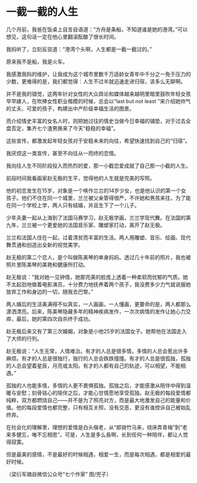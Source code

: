 # 一截一截的人生

几个月前，我爸在饭桌上自言自语道：“方舟是条船，不知道谁是她的港湾。”可以想见，这句话一定在他心里翻滚酝酿了很长时间。 

我妈听了，立刻反驳道：“港湾个头啊，人生都是一截一截过的。” 

原来我不是船，我是火车。 

我感激我妈的维护，让我成为这个城市里数千万适龄女青年中千分之一免于压力的少数，更难得的是，我们都觉得：人生不过半就迅速走进归宿，该多么无聊啊。 

并不是我的错觉，这两年针对女性的大众舆论和媒体越来越明里暗里鼓吹年轻女孩早早嫁人，在吹捧女性职业楷模的时候，总会以“last but not least ”来介绍她帅气的丈夫、可爱的孩子，构建出中产阶级幸福生活的图景。 

而介绍情史丰富的女名人时，则把她过往的情史当做今日幸福的铺垫，对于过去全盘否定，集齐七个渣男换来了今天“稳稳的幸福”。 

这些宣传，都激发起年轻女孩对于安稳未来的向往，希望快速找到自己的“归宿”。 

我厌烦这一类宣传，甚至不向往从一而终的恋情。 

我向往人生不同阶段投入而热烈的爱，那一小截恋爱成就了自己那一小截的人生。 

前段时间我看画家赵无极的生平，觉得他的人生就是完美的写照。 

他的初恋发生在15岁，对象是一个唤作兰兰的14岁少女，也是他认识的第一个女孩子。他们不住在同一个城里，兰兰被父亲管得很严，不许她和男孩来往，为了能在同一个学校上学，两人只有结婚，并且生下了一个儿子。 

少年夫妻一起从上海到了法国马赛学习，赵无极学画，兰兰学现代舞。在法国的第九年，兰兰被一个更爱她的法国音乐家、雕塑家打动，离开了赵无极。 

兰兰和法国人住在一起，过着清贫而丰富的生活。两人用雕塑、音乐、绘画、现代舞贯通和创造出全新的视觉美学。 

赵无极的第二个恋人，是个叫做陈美琴的单身妈妈。透过几十年前的照片，我也被照片里陈美琴的美艳和健康所打动。 

赵无极说：“我对她一见钟情，她那完美的脸庞上透着一种柔软而忧郁的气质。她不太起劲地做着电影演员，十分费力地抚养着两个孩子，我没费多少力气就说服她放弃工作和身边的一切，随我去巴黎。” 

两人婚后的生活美满得不似真实，一人画画，一人懂画，更要命的是，两人都那么潇洒漂亮。后来，陈美琴隐藏多年的精神疾病发作，一次次病情的发作让她心力交瘁，最后，她的第四次自杀终于成功。 

赵无极后来又有了第三次婚姻，对象是小他25岁的法国女子。她帮他在法国走入了大师的行列。 

赵无极说：“人生无常，人情难治。有才的人总是很多情，多情的人总会惹出许多麻烦。有才的人总是很独行，独行的人总会跌跌撞撞。有才的人总是很孤独，孤独的人总会望着星辰，月亮或太阳。有才的人都有自己的轨迹，可以相望，不能相遇。” 

孤独的人也能多情，多情的人更不畏惧孤独。孤独之后，才能感激从陪伴中得到温暖与安慰；刻骨铭心的陪伴之后，才能心甘情愿地享受孤独。赵无极的每段爱情都纯粹，双方都燃烧自己——并不是为了照亮对方，而是最大地激发自己的能量和价值。他的每段爱情也都完整，只有相互关照，没有交恶，更没有谁控诉自己被始乱终弃。 

在社会化的理解里，理想的爱情是白头偕老，从“郎骑竹马来，绕床弄青梅”到“老来多健忘，唯不忘相思”。可是，人生是多么長啊，长到任何一种陪伴，都让人觉得寂寞。 

但是最美的感情，不是最好的时候相遇，相爱一生，而是每次相遇，都是相爱的最好时候。 

（梁衍军摘自微信公众号“七个作家” 图/兜子）